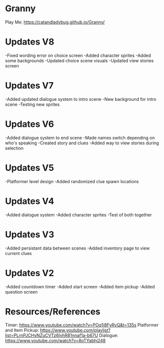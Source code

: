 # Granny
 Play Me: https://catandladybug.github.io/Granny/
  # Updates V8
 -Fixed wording error on choice screen
 -Added character sprites
 -Added some backgrounds
 -Updated choice scene visuals
 -Updated view stories screen
  # Updates V7
 -Added updated dialogue system to intro scene
 -New background for intro scene
 -Testing new sprites
 # Updates V6
 -Added dialogue system to end scene
 -Made names switch depending on who's speaking
 -Created story and clues
 -Added way to view stories during selection
# Updates V5
 -Platformer level design
 -Added randomized clue spawn locations
# Updates V4
 -Added dialogue system
 -Added character sprites
 -Test of both together
# Updates V3
 -Added persistant data between scenes 
 -Added inventory page to view current clues
# Updates  V2
 -Added countdown timer
 -Added start screen
 -Added item pickup
 -Added question screen
# Resources/References
 Timer: https://www.youtube.com/watch?v=POq1i8FyRyQ&t=135s Platformer and Item Pickup: https://www.youtube.com/playlist?list=PLrnPJCHvNZuCVTz6lvhR81nnaf1a-b67U Dialogue: https://www.youtube.com/watch?v=8oTYabhj248
